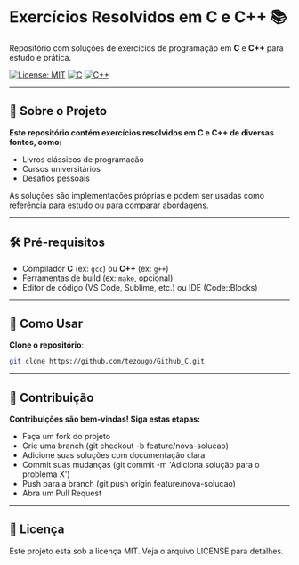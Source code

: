 # Exercícios Resolvidos em C e C++ 📚

Repositório com soluções de exercícios de programação em **C** e **C++** para estudo e prática.

[![License: MIT](https://img.shields.io/badge/License-MIT-blue.svg)](https://opensource.org/licenses/MIT)
[![C](https://img.shields.io/badge/C-00599C?style=flat&logo=c)](https://en.wikipedia.org/wiki/C_(programming_language))
[![C++](https://img.shields.io/badge/C++-00599C?style=flat&logo=c%2B%2B)](https://en.wikipedia.org/wiki/C%2B%2B)

---

## 📌 Sobre o Projeto

**Este repositório contém exercícios resolvidos em **C** e **C++** de diversas fontes, como:**
- Livros clássicos de programação
- Cursos universitários
- Desafios pessoais

As soluções são implementações próprias e podem ser usadas como referência para estudo ou para comparar abordagens.

---

## 🛠 Pré-requisitos

- Compilador **C** (ex: `gcc`) ou **C++** (ex: `g++`)
- Ferramentas de build (ex: `make`, opcional)
- Editor de código (VS Code, Sublime, etc.) ou IDE (Code::Blocks)

---

## 🚀 Como Usar

**Clone o repositório**:
   ```bash
   git clone https://github.com/tezougo/Github_C.git
   ```
---

## 🤝 Contribuição
**Contribuições são bem-vindas! Siga estas etapas:**

- Faça um fork do projeto
- Crie uma branch (git checkout -b feature/nova-solucao)
- Adicione suas soluções com documentação clara
- Commit suas mudanças (git commit -m 'Adiciona solução para o problema X')
- Push para a branch (git push origin feature/nova-solucao)
- Abra um Pull Request

---

## 📄 Licença
Este projeto está sob a licença MIT. Veja o arquivo LICENSE para detalhes.
